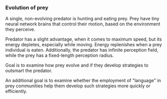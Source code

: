 ### Evolution of prey

A single, non-evolving predator is hunting and eating prey. Prey have tiny neural network brains that control their motion, based on the environment they perceive.

Predator has a slight advantage, when it comes to maximum speed, but its energy depletes, especially while moving. Energy replenishes when a prey individual is eaten.
Additionally, the predator has infinite perception field, while the prey has a fixed-length perception radius.

Goal is to examine how prey evolve and if they develop strategies to outsmart the predator.

An additional goal is to examine whether the employment of "language" in prey communities help them develop such strategies more quickly or efficiently.
